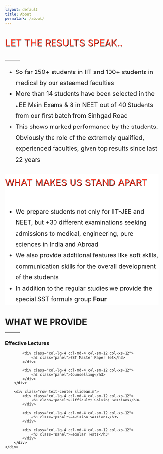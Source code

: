 ```yaml
---
layout: default
title: About
permalink: /about/
---
```


<div class="section" style="line-height: 1.8;">
    <div class="container">
        <div class="col-lg-12 col-md-12 col-sm-12 col-xs-12">
            <div class="col-lg-4 col-md-4 col-sm-12 col-xs-12">
                <p style="font-size: 30px; text-shadow: 1px 1px black; color: #ff4433">
                    LET THE RESULTS SPEAK..
                </p>
                <hr style="width:50px; " align="left">
            </div>
            <div class="col-lg-8 col-md-8 col-sm-12 col-xs-12">
                <ul style="font-size: 20px" class="fa-ul">
                    <li>
                        <i class="fa-li fa fa-pencil"></i>So far 250+ students in IIT and 100+ students in medical by our esteemed faculties
                    </li>
                    <li>
                        <i class="fa-li fa fa-pencil"></i>More than 14 students have been selected in the JEE Main Exams & 8 in NEET out of 40 Students from our first batch from Sinhgad Road
                    </li>
                    <li>
                        <i class="fa-li fa fa-pencil"></i>This shows marked performance by the students. Obviously the role of the extremely qualified, experienced faculties, given top results since last 22 years
                    </li>
                </ul>
            </div>
        </div>
    </div>
</div>

<div class="section" style="background-color: white; line-height: 1.8;">
    <div class="container">
        <div class="col-lg-12 col-md-12 col-sm-12 col-xs-12">
            <div class="col-lg-4 col-md-4 col-sm-12 col-xs-12">
                <p style="font-size: 30px; text-shadow: 1px 1px black; color: #ff4433">
                    WHAT MAKES US STAND APART
                </p>
                <hr style="width:50px;" align="left">
            </div>
            <div class="col-lg-8 col-md-8 col-sm-12 col-xs-12">
                <ul style="font-size: 20px" class="fa-ul">
                    <li>
                        <i class="fa-li fa fa-pencil"></i>We prepare students not only for IIT-JEE and NEET, but +30 different examinations seeking admissions to medical, engineering, pure sciences in India and Abroad
                    </li>
                    <li>
                        <i class="fa-li fa fa-pencil"></i>We also provide additional features like soft skills, communication skills for the overall development of the students
                    </li>
                    <li>
                        <i class="fa-li fa fa-pencil"></i>In addition to the regular studies we provide the special SST formula group <b>Four</b>
                    </li>
                </ul>
            </div>
        </div>
    </div>
</div>

<div class="section">
    <div class="container">
        <div class="row slideanim" style="margin-bottom: 2%">
          <div class="col-lg-12 col-md-12 col-sm-12 col-xs-12 text-center">
            <h1>WHAT WE PROVIDE</h1>
            <hr style="max-width:50px;">
          </div>
        </div>
        <div class="row text-center slideanim">
            <div class="col-lg-4 col-md-4 col-sm-12 col-xs-12">
                <h3 class="panel">Effective Lectures</h3>
            </div>

            <div class="col-lg-4 col-md-4 col-sm-12 col-xs-12">
                <h3 class="panel">SST Master Paper Set</h3>
            </div>

            <div class="col-lg-4 col-md-4 col-sm-12 col-xs-12">
                <h3 class="panel">Counselling</h3>
            </div>
        </div>

        <div class="row text-center slideanim">
            <div class="col-lg-4 col-md-4 col-sm-12 col-xs-12">
                <h3 class="panel">Difficulty Solving Sessions</h3>
            </div>

            <div class="col-lg-4 col-md-4 col-sm-12 col-xs-12">
                <h3 class="panel">Revision Sessions</h3>
            </div>

            <div class="col-lg-4 col-md-4 col-sm-12 col-xs-12">
                <h3 class="panel">Regular Tests</h3>
            </div>
        </div>
    </div>
</div>

